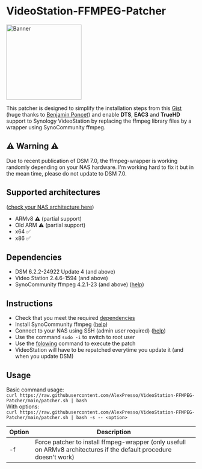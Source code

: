 # VideoStation-FFMPEG-Patcher 

<p>
  <img src="https://github.com/AlexPresso/VideoStation-FFMPEG-Patcher/blob/main/banner.png?raw=true" height=200px alt="Banner">
</p>

This patcher is designed to simplify the installation steps from this [Gist](https://gist.github.com/BenjaminPoncet/bbef9edc1d0800528813e75c1669e57e) (huge thanks to [Benjamin Poncet](https://github.com/BenjaminPoncet)) and enable **DTS**, **EAC3** and **TrueHD** support to Synology VideoStation by replacing the ffmpeg library files by a wrapper using SynoCommunity ffmpeg.

## ⚠️ Warning ⚠️
Due to recent publication of DSM 7.0, the ffmpeg-wrapper is working randomly depending on your NAS hardware.
I'm working hard to fix it but in the mean time, please do not update to DSM 7.0.

## Supported architectures
([check your NAS architecture here](https://github.com/SynoCommunity/spksrc/wiki/Architecture-per-Synology-model))
- ARMv8 ⚠️ (partial support)
- Old ARM ⚠️ (partial support)
- x64 ✅
- x86 ✅

## Dependencies
- DSM 6.2.2-24922 Update 4 (and above)
- Video Station 2.4.6-1594 (and above)
- SynoCommunity ffmpeg 4.2.1-23 (and above) ([help](https://synocommunity.com/#easy-install))

## Instructions
- Check that you meet the required [dependencies](https://github.com/AlexPresso/VideoStation-FFMPEG-Patcher#dependencies)
- Install SynoCommunity ffmpeg ([help](https://synocommunity.com/#easy-install))
- Connect to your NAS using SSH (admin user required) ([help](https://www.synology.com/en-global/knowledgebase/DSM/tutorial/General_Setup/How_to_login_to_DSM_with_root_permission_via_SSH_Telnet))
- Use the command `sudo -i` to switch to root user
- Use the [folowing](https://github.com/AlexPresso/VideoStation-FFMPEG-Patcher#usage) command to execute the patch
- VideoStation will have to be repatched everytime you update it (and when you update DSM)

## Usage
Basic command usage:  
`curl https://raw.githubusercontent.com/AlexPresso/VideoStation-FFMPEG-Patcher/main/patcher.sh | bash`   
With options:  
`curl https://raw.githubusercontent.com/AlexPresso/VideoStation-FFMPEG-Patcher/main/patcher.sh | bash -s -- <option>`

| Option | Description |
| ------ | ----------- |
| -f | Force patcher to install ffmpeg-wrapper (only usefull on ARMv8 architectures if the default procedure doesn't work)
